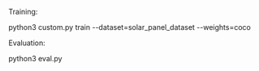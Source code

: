 Training:

python3 custom.py train --dataset=solar_panel_dataset --weights=coco


Evaluation:

python3 eval.py

